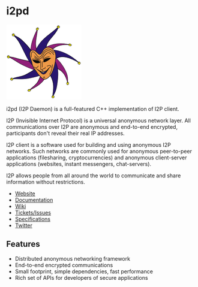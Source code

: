 i2pd
====

![Logo](media/i2pd-logo.png)

i2pd (I2P Daemon) is a full-featured C++ implementation of I2P client.

I2P (Invisible Internet Protocol) is a universal anonymous network layer. 
All communications over I2P are anonymous and end-to-end encrypted, participants
don't reveal their real IP addresses. 

I2P client is a software used for building and using anonymous I2P 
networks. Such networks are commonly used for anonymous peer-to-peer 
applications (filesharing, cryptocurrencies) and anonymous client-server 
applications (websites, instant messengers, chat-servers).

I2P allows people from all around the world to communicate and share information
without restrictions.

* [Website](http://i2pd.website)
* [Documentation](https://i2pd.readthedocs.io/en/latest/)
* [Wiki](https://github.com/PurpleI2P/i2pd/wiki)
* [Tickets/Issues](https://github.com/PurpleI2P/i2pd/issues)
* [Specifications](https://geti2p.net/spec)
* [Twitter](https://twitter.com/hashtag/i2pd)

Features
--------

* Distributed anonymous networking framework
* End-to-end encrypted communications
* Small footprint, simple dependencies, fast performance
* Rich set of APIs for developers of secure applications


